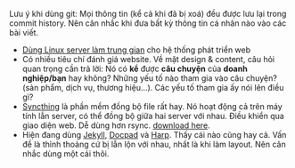 Lưu ý khi dùng git: Mọi thông tin (kể cả khi đã bị xoá) đều được lưu lại trong commit history. Nên cân nhắc khi đưa bất kỳ thông tin cá nhân nào vào các bài viết.

- [Dùng Linux server làm trung gian](00-virtualbox-and-ubuntu-server.md) cho hệ thống phát triển web
- Có nhiều tiêu chí đánh giá website. Về mặt design & content, câu hỏi quan trọng cần trả lời: Nó có **kể** được **câu chuyện** của **doanh nghiệp/bạn** hay không? Những yếu tố nào tham gia vào câu chuyện? (sản phẩm, dịch vụ, thương hiệu...). Các yếu tố tham gia ấy nói lên điều gì?
- [Syncthing](http://syncthing.net/) là phần mềm đồng bộ file rất hay. Nó hoạt động cả trên máy tính lẫn server, có thể đồng bộ giữa hai server với nhau. Điều khiển qua giao diện web. Dễ dùng hơn rsync. [download here](https://github.com/syncthing/syncthing/releases).
- Hiện đang dùng [Jekyll](http://jekyllrb.com/), [Docpad](http://docpad.org/) và [Harp](http://harpjs.com/). Thấy cái nào cũng hay cả. Vấn đề là thỉnh thoảng cứ bị lẫn lộn với nhau, nhất là khi làm layout. Nên cân nhắc dùng một cái thôi.
